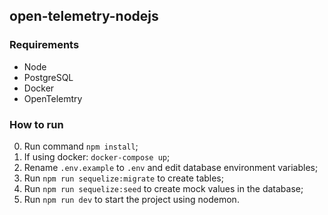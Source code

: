 ## open-telemetry-nodejs

### Requirements

- Node
- PostgreSQL
- Docker
- OpenTelemtry

### How to run

0. Run command `npm install`;
1. If using docker: `docker-compose up`;
2. Rename `.env.example` to `.env` and edit database environment variables;
3. Run `npm run sequelize:migrate` to create tables;
4. Run `npm run sequelize:seed` to create mock values in the database;
5. Run `npm run dev` to start the project using nodemon.
